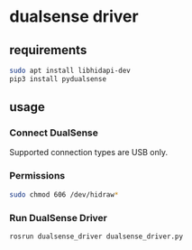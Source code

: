 # dualsense driver
## requirements
~~~bash
sudo apt install libhidapi-dev
pip3 install pydualsense
~~~
## usage
### Connect DualSense
Supported connection types are USB only.
### Permissions
~~~bash
sudo chmod 606 /dev/hidraw*
~~~
### Run DualSense Driver
~~~bash
rosrun dualsense_driver dualsense_driver.py
~~~
